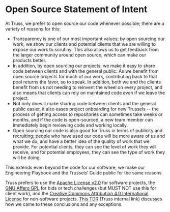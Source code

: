 # Open Source Statement of Intent

At Truss, we prefer to open source our code whenever possible; there are a variety of reasons for this:

- Transparency is one of our most important values; by open sourcing our work, we show our clients and potential clients that we are willing to expose our work to scrutiny. This also allows us to get feedback from the larger community around open source, which can make our products better.
- In addition, by open sourcing our projects, we make it easy to share code between clients and with the general public. As we benefit from open source projects for much of our work, contributing back to that pool returns the favor, so to speak. In addition, both we and the clients benefit from us not needing to reinvent the wheel on every project, and also means that clients can rely on maintained code even if we leave the project.
- Not only does it make sharing code between clients and the general public easier, it also eases project onboarding for new Trussels -- the process of getting access to repositories can sometimes take weeks or months, and if the code is open-sourced, a new team member can immediately begin reviewing code and working locally.
- Open sourcing our code is also good for Truss in terms of publicity and recruiting; people who have used our code will be more aware of us and what we do, and have a better idea of the quality of work that we provide. For potential clients, they can see the level of work they will receive, and for potential employees, they can see the type of work they will be doing.

This extends even beyond the code for our software; we make our Engineering Playbook and the Trussels’ Guide public for the same reasons.

Truss prefers to use the [Apache License v2.0](https://www.apache.org/licenses/LICENSE-2.0) for software projects, the [GNU Affero GPL](https://www.gnu.org/licenses/agpl-3.0.en.html) for bids or tech challenges (but MUST NOT use this for client work), and the [Creative Commons Attribution 4.0 International License](https://creativecommons.org/licenses/by/4.0/legalcode) for non-software projects. [This TDR](https://docs.google.com/document/d/12UYIN3XfRPdKQV87_0ILa9-z6eWRBcLqtwP9fCyR6Tg/edit) (Truss internal link) discusses how we came to these conclusions and any exceptions.
